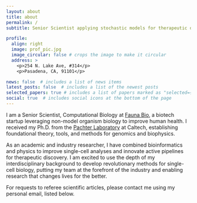 ```yaml
---
layout: about
title: about
permalink: /
subtitle: Senior Scientist applying stochastic models for therapeutic discovery

profile:
  align: right
  image: prof_pic.jpg
  image_circular: false # crops the image to make it circular
  address: >
    <p>254 N. Lake Ave, #314</p>
    <p>Pasadena, CA, 91101</p>

news: false  # includes a list of news items
latest_posts: false  # includes a list of the newest posts
selected_papers: true # includes a list of papers marked as "selected={true}"
social: true  # includes social icons at the bottom of the page
---
```


I am a Senior Scientist, Computational Biology at <a href='https://www.faunabio.com/'>Fauna Bio</a>, a biotech startup leveraging non-model organism biology to improve human health. I received my Ph.D. from the <a href='http://pachterlab.github.io/'>Pachter Laboratory</a> at Caltech, establishing foundational theory, tools, and methods for genomics and biophysics. 

As an academic and industry researcher, I have combined bioinformatics and physics to improve single-cell analyses and innovate active pipelines for therapeutic discovery. I am excited to use the depth of my interdisciplinary background to develop revolutionary methods for single-cell biology, putting my team at the forefront of the industry and enabling research that changes lives for the better.

For requests to referee scientific articles, please contact me using my personal email, listed below.

<!-- Write your biography here. Tell the world about yourself. Link to your favorite [subreddit](http://reddit.com). You can put a picture in, too. The code is already in, just name your picture `prof_pic.jpg` and put it in the `img/` folder.

Put your address / P.O. box / other info right below your picture. You can also disable any of these elements by editing `profile` property of the YAML header of your `_pages/about.md`. Edit `_bibliography/papers.bib` and Jekyll will render your [publications page](/al-folio/publications/) automatically.

Link to your social media connections, too. This theme is set up to use [Font Awesome icons](http://fortawesome.github.io/Font-Awesome/) and [Academicons](https://jpswalsh.github.io/academicons/), like the ones below. Add your Facebook, Twitter, LinkedIn, Google Scholar, or just disable all of them.
 -->